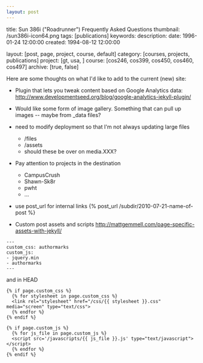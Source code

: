 ```yaml
---
layout: post
---
```


title:      Sun 386i ("Roadrunner") Frequently Asked Questions
thumbnail:  /sun386i-icon64.png
tags:       [publications]
keywords:
description:
date:       1996-01-24 12:00:00
created:    1994-08-12 12:00:00

layout:     [post, page, project, course, default]
category:   [courses, projects, publications]
project:    [gt, usa, ]
course:     [cos246, cos399, cos450, cos460, cos497]
archive:    [true, false]

Here are some thoughts on what I'd like to add to the current (new) site:

* Plugin that lets you tweak content based on Google Analytics data:
    http://www.developmentseed.org/blog/google-analytics-jekyll-plugin/

* Would like some form of image gallery. Something that can pull
up images -- maybe from _data files?

* need to modify deployment so that I'm not always updating large files
    * /files
    * /assets
    * should these be over on media.XXX?

* Pay attention to projects in the destination
    * CampusCrush
    * Shawn-Sk8r
    * pwht
    * ...

* use post_url for internal links
	{% post_url /subdir/2010-07-21-name-of-post %}


* Custom post assets and scripts
	http://mattgemmell.com/page-specific-assets-with-jekyll/

````
---
custom_css: authormarks
custom_js:
- jquery.min
- authormarks
---
````

and in HEAD

````
{% if page.custom_css %}
  {% for stylesheet in page.custom_css %}
  <link rel="stylesheet" href="/css/{{ stylesheet }}.css" media="screen" type="text/css">
  {% endfor %}
{% endif %}

{% if page.custom_js %}
  {% for js_file in page.custom_js %}
  <script src='/javascripts/{{ js_file }}.js' type="text/javascript"></script>
  {% endfor %}
{% endif %}
````
